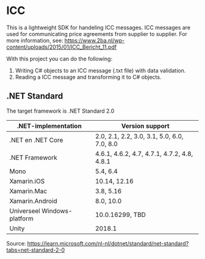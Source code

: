 # ICC

This is a lightweight SDK for handeling ICC messages.
ICC messages are used for communicating price agreements from supplier to supplier.
For more information, see: https://www.2ba.nl/wp-content/uploads/2015/01/ICC_Bericht_11.pdf


With this project you can do the following:
1. Writing C# objects to an ICC message (.txt file) with data validation.
2. Reading a ICC message and transforming it to C# objects.

## .NET Standard

The target framework is .NET Standard 2.0

| .NET-implementation         | Version support                               |
| --------------------------- | --------------------------------------------- |
| .NET en .NET Core           | 2.0, 2.1, 2.2, 3.0, 3.1, 5.0, 6.0, 7.0, 8.0   |
| .NET Framework              | 4.6.1, 4.6.2, 4.7, 4.7.1, 4.7.2, 4.8, 4.8.1   |
| Mono                        | 5.4, 6.4                                      |
| Xamarin.iOS                 | 10.14, 12.16                                  |
| Xamarin.Mac                 | 3.8, 5.16                                     |
| Xamarin.Android             | 8.0, 10.0                                     |
| Universeel Windows-platform | 10.0.16299, TBD                               |
| Unity                       | 2018.1                                        |

Source: https://learn.microsoft.com/nl-nl/dotnet/standard/net-standard?tabs=net-standard-2-0